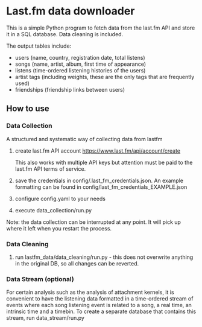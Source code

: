 # Last.fm data downloader

This is a simple Python program to fetch data from the last.fm API and store it in a SQL database. Data cleaning is included.

The output tables include:
- users (name, country, registration date, total listens)
- songs (name, artist, album, first time of appearance)
- listens (time-ordered listening histories of the users)
- artist tags (including weights, these are the only tags that are frequently used)
- friendships (friendship links between users)


## How to use

### Data Collection

A structured and systematic way of collecting data from lastfm

1. create last.fm API account
    https://www.last.fm/api/account/create

    This also works with multiple API keys but attention must be paid to the last.fm API terms of service.

2. save the credentials in config/.last_fm_credentials.json. An example formatting can be found in config/last_fm_credentials_EXAMPLE.json

3. configure config.yaml to your needs

4. execute data_collection/run.py

Note: the data collection can be interrupted at any point. It will pick up where it left when you restart the process.


### Data Cleaning

1. run lastfm_data/data_cleaning/run.py  - this does not overwrite anything in the original DB, so all changes can be reverted.



### Data Stream (optional)

For certain analysis such as the analysis of attachment kernels, it is convenient to have the listening data formatted in a time-ordered stream of events where each song listening event is related to a song, a real time, an intrinsic time and a timebin. To create a separate database that contains this stream, run data_stream/run.py
